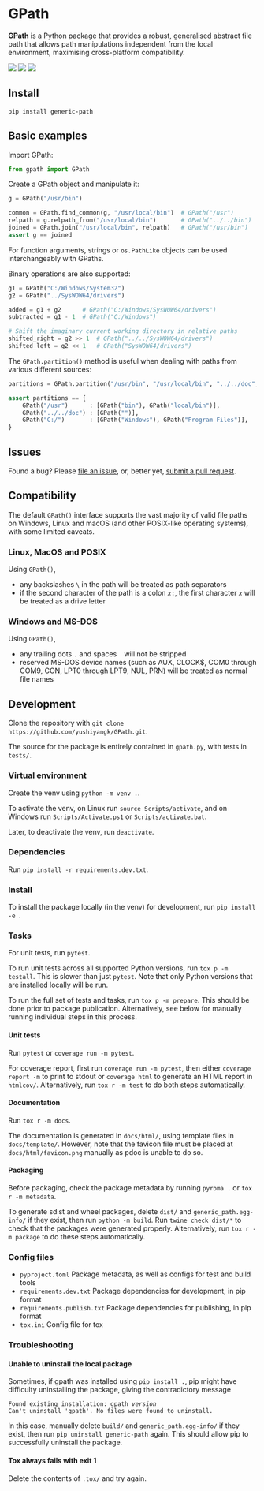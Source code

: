 # GPath

**GPath** is a Python package that provides a robust, generalised abstract file path that allows path manipulations independent from the local environment, maximising cross-platform compatibility.

[![](https://img.shields.io/badge/PyPI--inactive?style=social&logo=pypi)](https://pypi.org/project/generic-path/) [![](https://img.shields.io/badge/GitHub--inactive?style=social&logo=github)](https://github.com/yushiyangk/GPath) [![](https://img.shields.io/badge/Documentation--inactive?style=social&logo=readthedocs)](https://gpath.gnayihs.uy/)

## Install

```
pip install generic-path
```

## Basic examples

Import GPath:
```python
from gpath import GPath
```

Create a GPath object and manipulate it:
```python
g = GPath("/usr/bin")

common = GPath.find_common(g, "/usr/local/bin")  # GPath("/usr")
relpath = g.relpath_from("/usr/local/bin")       # GPath("../../bin")
joined = GPath.join("/usr/local/bin", relpath)   # GPath("/usr/bin")
assert g == joined
```

For function arguments, strings or `os.PathLike` objects can be used interchangeably with GPaths.

Binary operations are also supported:
```python
g1 = GPath("C:/Windows/System32")
g2 = GPath("../SysWOW64/drivers")

added = g1 + g2      # GPath("C:/Windows/SysWOW64/drivers")
subtracted = g1 - 1  # GPath("C:/Windows")

# Shift the imaginary current working directory in relative paths
shifted_right = g2 >> 1  # GPath("../../SysWOW64/drivers")
shifted_left = g2 << 1   # GPath("SysWOW64/drivers")
```

The `GPath.partition()` method is useful when dealing with paths from various different sources:
```python
partitions = GPath.partition("/usr/bin", "/usr/local/bin", "../../doc", "C:/Windows", "C:/Program Files")

assert partitions == {
	GPath("/usr")      : [GPath("bin"), GPath("local/bin")],
	GPath("../../doc") : [GPath("")],
	GPath("C:/")       : [GPath("Windows"), GPath("Program Files")],
}
```

## Issues

Found a bug? Please [file an issue](https://github.com/yushiyangk/GPath/issues), or, better yet, [submit a pull request](https://github.com/yushiyangk/GPath/pulls).

## Compatibility

The default `GPath()` interface supports the vast majority of valid file paths on Windows, Linux and macOS (and other POSIX-like operating systems), with some limited caveats.

### Linux, MacOS and POSIX

Using `GPath()`,
- any backslashes `\` in the path will be treated as path separators
- if the second character of the path is a colon <code><var>x</var>:</code>, the first character <var>`x`</var> will be treated as a drive letter

### Windows and MS-DOS

Using `GPath()`,
- any trailing dots `.` and spaces ` ` will not be stripped
- reserved MS-DOS device names (such as AUX, CLOCK$, COM0 through COM9, CON, LPT0 through LPT9, NUL, PRN) will be treated as normal file names

## Development

Clone the repository with `git clone https://github.com/yushiyangk/GPath.git`.

The source for the package is entirely contained in `gpath.py`, with tests in `tests/`.

### Virtual environment

Create the venv using `python -m venv .`.

To activate the venv, on Linux run `source Scripts/activate`, and on Windows run `Scripts/Activate.ps1` or `Scripts/activate.bat`.

Later, to deactivate the venv, run `deactivate`.

### Dependencies

Run `pip install -r requirements.dev.txt`.

### Install

To install the package locally (in the venv) for development, run `pip install -e `.

### Tasks

For unit tests, run `pytest`.

To run unit tests across all supported Python versions, run `tox p -m testall`. This is slower than just `pytest`. Note that only Python versions that are installed locally will be run.

To run the full set of tests and tasks, run `tox p -m prepare`. This should be done prior to package publication. Alternatively, see below for manually running individual steps in this process.

#### Unit tests

Run `pytest` or `coverage run -m pytest`.

For coverage report, first run `coverage run -m pytest`, then either `coverage report -m` to print to stdout or `coverage html` to generate an HTML report in `htmlcov/`. Alternatively, run `tox r -m test` to do both steps automatically.

#### Documentation

Run `tox r -m docs`.

The documentation is generated in `docs/html/`, using template files in `docs/template/`. However, note that the favicon file must be placed at `docs/html/favicon.png` manually as pdoc is unable to do so.

#### Packaging

Before packaging, check the package metadata by running `pyroma .` or `tox r -m metadata`.

To generate sdist and wheel packages, delete `dist/` and `generic_path.egg-info/` if they exist, then run `python -m build`. Run `twine check dist/*` to check that the packages were generated properly. Alternatively, run `tox r -m package` to do these steps automatically.

### Config files

- `pyproject.toml` Package metadata, as well as configs for test and build tools
- `requirements.dev.txt` Package dependencies for development, in pip format
- `requirements.publish.txt` Package dependencies for publishing, in pip format
- `tox.ini` Config file for tox

### Troubleshooting

#### Unable to uninstall the local package

Sometimes, if gpath was installed using `pip install .`, pip might have difficulty uninstalling the package, giving the contradictory message
<pre><code>Found existing installation: gpath <var>version</var>
Can't uninstall 'gpath'. No files were found to uninstall.</code></pre>

In this case, manually delete `build/` and `generic_path.egg-info/` if they exist, then run `pip uninstall generic-path` again. This should allow pip to successfully uninstall the package.

#### Tox always fails with exit 1

Delete the contents of `.tox/` and try again.
